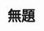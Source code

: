 ---
title: 無題
category: paintings
series: none
year: 2012
image: 2012.jpg
size: 
materials: oil on canvas
---